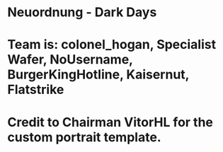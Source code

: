 # Neuordnung - Dark Days
# Team is: colonel_hogan, Specialist Wafer, NoUsername, BurgerKingHotline, Kaisernut, Flatstrike

# Credit to Chairman VitorHL for the custom portrait template.
